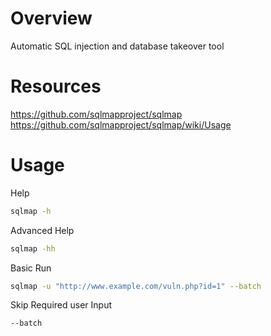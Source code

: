 # Overview

Automatic SQL injection and database takeover tool

# Resources

https://github.com/sqlmapproject/sqlmap
https://github.com/sqlmapproject/sqlmap/wiki/Usage

# Usage

Help
```sh
sqlmap -h
```

Advanced Help
```sh
sqlmap -hh
```

Basic Run
```sh
sqlmap -u "http://www.example.com/vuln.php?id=1" --batch
```

Skip Required user Input
```sh
--batch
```
